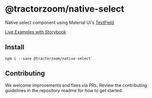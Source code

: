 # @tractorzoom/native-select

Native select component using Material UI's [TextField](https://material-ui.com/components/text-fields/#text-field)

[Live Examples with Storybook](https://tractorzoom.github.io/component-library/?path=/story/native-select)

## Install

```
npm i --save @tractorzoom/native-select
```

## Contributing

We welcome improvements and fixes via PRs. Review the contributing guidelines in the repository readme for how to get started.
